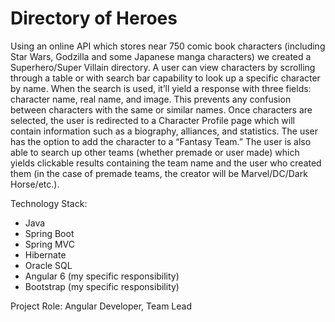 # Directory of Heroes

Using an online API which stores near 750 comic book characters (including Star Wars, Godzilla and some Japanese manga characters) we created a Superhero/Super Villain directory. A user can view characters by scrolling through a table or with search bar capability to look up a specific character by name. When the search is used, it’ll yield a response with three fields: character name, real name, and image. This prevents any confusion between characters with the same or similar names. Once characters are selected, the user is redirected to a Character Profile page which will contain information such as a biography, alliances, and statistics. The user has the option to add the character to a “Fantasy Team.” The user is also able to search up other teams (whether premade or user made) which yields clickable results containing the team name and the user who created them (in the case of premade teams, the creator will be Marvel/DC/Dark Horse/etc.).

Technology Stack:
- Java
- Spring Boot
- Spring MVC
- Hibernate
- Oracle SQL
- Angular 6 (my specific responsibility)
- Bootstrap (my specific responsibility)

Project Role: Angular Developer, Team Lead
